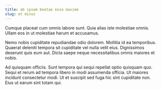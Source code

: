 ```yaml
---
title: ab ipsam beatae esse maxime
slug: et minus
---
```


Cumque placeat cum omnis labore sunt. Quia alias iste molestiae omnis. Ullam eos in ut molestiae harum et accusamus.

Nemo nobis cupiditate repudiandae odio dolorem. Mollitia id ea temporibus. Quaerat deleniti tempora sit cupiditate vel nulla velit eius. Dignissimos deserunt quis eum aut. Dicta saepe neque necessitatibus omnis maiores et nobis.

Ad quisquam officiis. Sunt tempora qui sequi repellat optio quisquam quo. Sequi et rerum ad tempora libero in modi assumenda officia. Ut maiores incidunt consectetur modi. Ut et suscipit sed fuga hic sint cupiditate non. Eius ut earum sint totam qui.
